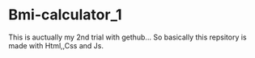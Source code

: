 # Bmi-calculator_1
This is auctually my 2nd trial with gethub...
So basically this repsitory is made with Html,,Css and Js.


